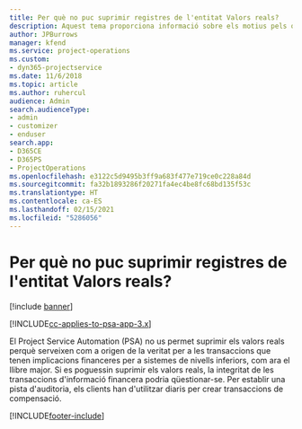 ```yaml
---
title: Per què no puc suprimir registres de l'entitat Valors reals?
description: Aquest tema proporciona informació sobre els motius pels quals no podeu suprimir registres de l'entitat de valors reals.
author: JPBurrows
manager: kfend
ms.service: project-operations
ms.custom:
- dyn365-projectservice
ms.date: 11/6/2018
ms.topic: article
ms.author: ruhercul
audience: Admin
search.audienceType:
- admin
- customizer
- enduser
search.app:
- D365CE
- D365PS
- ProjectOperations
ms.openlocfilehash: e3122c5d9495b3ff9a683f477e719ce0c228a84d
ms.sourcegitcommit: fa32b1893286f20271fa4ec4be8fc68bd135f53c
ms.translationtype: HT
ms.contentlocale: ca-ES
ms.lasthandoff: 02/15/2021
ms.locfileid: "5286056"
---
```

# <a name="why-cant-i-delete-records-from-the-actuals-entity"></a>Per què no puc suprimir registres de l'entitat Valors reals?

[!include [banner](../includes/psa-now-project-operations.md)]

[!INCLUDE[cc-applies-to-psa-app-3.x](../includes/cc-applies-to-psa-app-3x.md)]

El Project Service Automation (PSA) no us permet suprimir els valors reals perquè serveixen com a origen de la veritat per a les transaccions que tenen implicacions financeres per a sistemes de nivells inferiors, com ara el llibre major. Si es poguessin suprimir els valors reals, la integritat de les transaccions d'informació financera podria qüestionar-se. Per establir una pista d'auditoria, els clients han d'utilitzar diaris per crear transaccions de compensació.



[!INCLUDE[footer-include](../includes/footer-banner.md)]